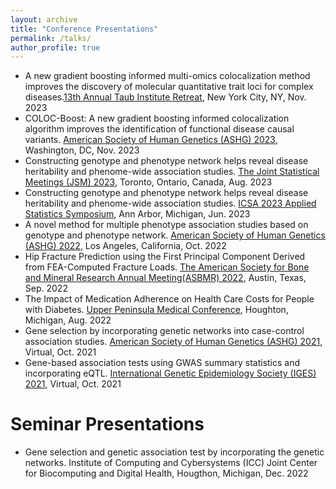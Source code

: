 ```yaml
---
layout: archive
title: "Conference Presentations"
permalink: /talks/
author_profile: true
---
```


* A new gradient boosting informed multi-omics colocalization method improves the discovery of molecular quantitative trait loci for complex diseases.[13th Annual Taub Institute Retreat](http://www.columbianeuroresearch.org/taub/images/events/Taub-2023-Research-Retreat.pdf), New York City, NY, Nov. 2023
* COLOC-Boost: A new gradient boosting informed colocalization algorithm improves the identification of functional disease causal variants.
[American Society of Human Genetics (ASHG) 2023](https://www.ashg.org/meetings/2023meeting/attendees/registration/?gclid=CjwKCAjwsKqoBhBPEiwALrrqiLs3U3r6tlx8_2is2t_wgmJsKYpxIf7HHjbYNg3SaeehJDjqhaEB2xoCWgkQAvD_BwE), Washington, DC, Nov. 2023
* Constructing genotype and phenotype network helps reveal disease heritability and phenome-wide association studies. 
[The Joint Statistical Meetings (JSM) 2023](https://ww2.amstat.org/meetings/jsm/2023/), Toronto, Ontario, Canada, Aug. 2023
* Constructing genotype and phenotype network helps reveal disease heritability and phenome-wide association studies. 
[ICSA 2023 Applied Statistics Symposium](https://symposium2023.icsa.org/#:~:text=The%202023%20ICSA%20Applied%20Statistics,Chinese%20Statistical%20Association%20(ICSA).), Ann Arbor, Michigan, Jun. 2023
* A novel method for multiple phenotype association studies based on genotype and phenotype network. 
[American Society of Human Genetics (ASHG) 2022](https://www.ashg.org/meetings/2022-annual-meeting/), Los Angeles, California, Oct. 2022
* Hip Fracture Prediction using the First Principal Component Derived from FEA-Computed Fracture Loads. [The American Society for Bone and Mineral Research Annual Meeting(ASBMR) 2022](https://www.asbmr.org/Meetings/Events/Detail/asbmr-2022-annual-meeting), Austin, Texas, Sep. 2022
* The Impact of Medication Adherence on Health Care Costs for People with Diabetes. [Upper Peninsula Medical Conference](https://www.upahec.org/events/2022-upper-peninsula-medical-conference), Houghton, Michigan, Aug. 2022
* Gene selection by incorporating genetic networks into case-control association studies.
[American Society of Human Genetics (ASHG) 2021](https://www.ashg.org/meetings/2021meeting/), Virtual, Oct. 2021
* Gene-based association tests using GWAS summary statistics and incorporating eQTL.
[International Genetic Epidemiology Society (IGES) 2021](https://www.geneticepi.org/past-meeting), Virtual, Oct. 2021


# Seminar Presentations
* Gene selection and genetic association test by incorporating the genetic networks. Institute of Computing and Cybersystems (ICC) Joint Center for Biocomputing and Digital Health, Hougthon, Michigan, Dec. 2022